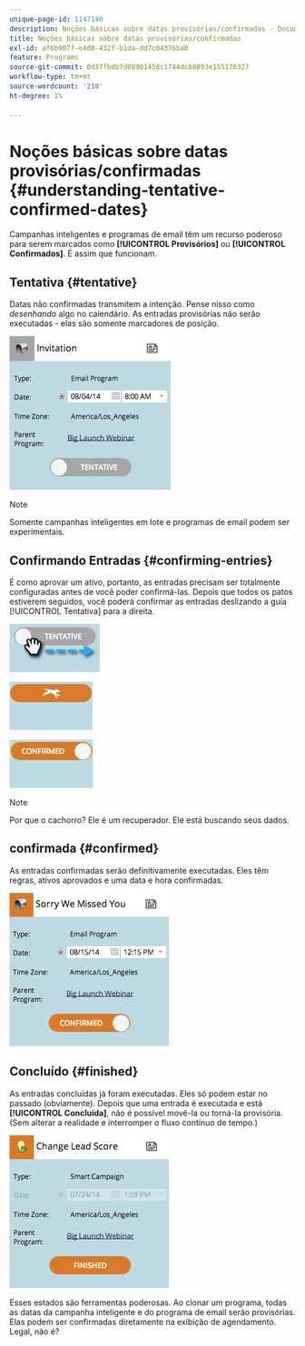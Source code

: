 ```yaml
---
unique-page-id: 1147140
description: Noções básicas sobre datas provisórias/confirmadas - Documentação do Marketo - Documentação do produto
title: Noções básicas sobre datas provisórias/confirmadas
exl-id: af6b907f-e4d8-432f-b1da-dd7c04376ba8
feature: Programs
source-git-commit: 0d37fbdb7d08901458c1744dc68893e155176327
workflow-type: tm+mt
source-wordcount: '210'
ht-degree: 1%

---
```


# Noções básicas sobre datas provisórias/confirmadas {#understanding-tentative-confirmed-dates}

Campanhas inteligentes e programas de email têm um recurso poderoso para serem marcados como **[!UICONTROL Provisórios]** ou **[!UICONTROL Confirmados]**. É assim que funcionam.

## Tentativa {#tentative}

Datas não confirmadas transmitem a intenção. Pense nisso como _desenhando_ algo no calendário. As entradas provisórias não serão executadas - elas são somente marcadores de posição.

![](assets/image2014-9-23-15-3a22-3a23.png)

>[!NOTE]
>
>Somente campanhas inteligentes em lote e programas de email podem ser experimentais.

## Confirmando Entradas {#confirming-entries}

É como aprovar um ativo, portanto, as entradas precisam ser totalmente configuradas antes de você poder confirmá-las. Depois que todos os patos estiverem seguidos, você poderá confirmar as entradas deslizando a guia [!UICONTROL Tentativa] para a direita.

![](assets/image2014-9-23-15-3a23-3a2.png)

![](assets/image2014-9-23-15-3a23-3a8.png)

![](assets/image2014-9-23-15-3a23-3a12.png)

>[!NOTE]
>
>Por que o cachorro? Ele é um recuperador. Ele está buscando seus dados.

## confirmada {#confirmed}

As entradas confirmadas serão definitivamente executadas. Eles têm regras, ativos aprovados e uma data e hora confirmadas.

![](assets/image2014-9-23-15-3a23-3a30.png)

## Concluído  {#finished}

As entradas concluídas já foram executadas. Eles só podem estar no passado (obviamente). Depois que uma entrada é executada e está **[!UICONTROL Concluída]**, não é possível movê-la ou torná-la provisória. (Sem alterar a realidade e interromper o fluxo contínuo de tempo.)

![](assets/image2014-9-23-15-3a25-3a53.png)

Esses estados são ferramentas poderosas. Ao clonar um programa, todas as datas da campanha inteligente e do programa de email serão provisórias. Elas podem ser confirmadas diretamente na exibição de agendamento. Legal, não é?

